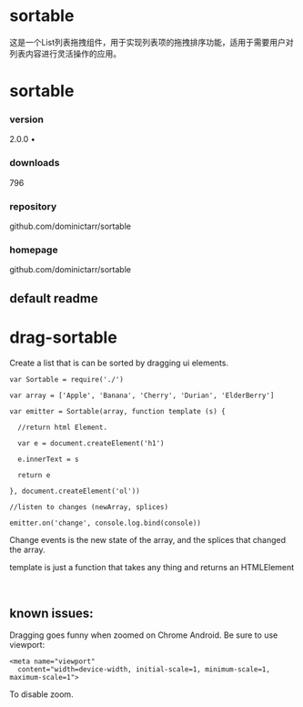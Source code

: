 # sortable

这是一个List列表拖拽组件，‌用于实现列表项的拖拽排序功能，‌适用于需要用户对列表内容进行灵活操作的应用。

# sortable&#x20;

### version

2.0.0 •&#x20;

### downloads

796&#x20;

### repository

github.com/dominictarr/sortable&#x20;

### homepage

github.com/dominictarr/sortable&#x20;

## default readme

# drag-sortable

Create a list that is can be sorted by dragging ui elements.

&#x20;  &#x20;

```
var Sortable = require('./')

var array = ['Apple', 'Banana', 'Cherry', 'Durian', 'ElderBerry']

var emitter = Sortable(array, function template (s) {

  //return html Element.

  var e = document.createElement('h1')

  e.innerText = s

  return e

}, document.createElement('ol'))

//listen to changes (newArray, splices)

emitter.on('change', console.log.bind(console))
```

&#x20;   &#x20;

Change events is the new state of the array, and the splices that changed the
array.

template is just a function that takes any thing and returns an
HTMLElement

​

## known issues:

Dragging goes funny when zoomed on Chrome Android. Be sure to use viewport:   &#x20;

```
<meta name="viewport"
  content="width=device-width, initial-scale=1, minimum-scale=1, maximum-scale=1">
```

To disable zoom.

​

​

&#x20;          &#x20;

​



